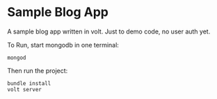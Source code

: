 # Sample Blog App

A sample blog app written in volt.  Just to demo code, no user auth yet.

To Run, start mongodb in one terminal:

    mongod

Then run the project:

    bundle install
    volt server